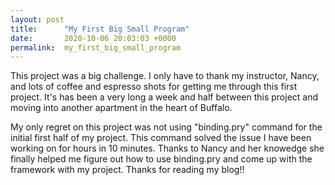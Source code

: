 ```yaml
---
layout: post
title:      "My First Big Small Program"
date:       2020-10-06 20:03:03 +0000
permalink:  my_first_big_small_program
---
```



This project was a big challenge. I only have to thank my instructor, Nancy, and lots of coffee and espresso shots for getting me through this first project. It's has been a very long a week and half between this project and moving into another apartment in the heart of Buffalo. 

My only regret on this project was not using "binding.pry" command for the initial first half of my project.  This command solved the issue I have been working on for hours in 10 minutes. Thanks to Nancy and her knowedge she finally helped me figure out how to use binding.pry and come up with the framework with my project. Thanks for reading my blog!!
